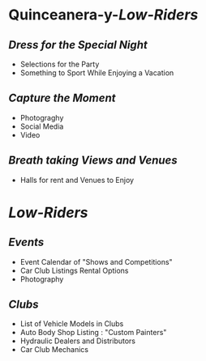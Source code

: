 # Quinceanera-y-_Low-Riders_

## _Dress for the Special Night_
- Selections for the Party
- Something to Sport While Enjoying a Vacation 

## **_Capture the Moment_** 
- Photograghy
- Social Media
- Video 

## **_Breath taking Views and Venues_**
- Halls for rent and Venues to Enjoy

# _Low-Riders_
 
 ## _Events_
 - Event Calendar of "Shows and Competitions"
 - Car Club Listings Rental Options
 - Photography
 
 ## _Clubs_
 - List of Vehicle Models in Clubs
 - Auto Body Shop Listing : "Custom Painters"
 - Hydraulic Dealers and Distributors
 - Car Club Mechanics